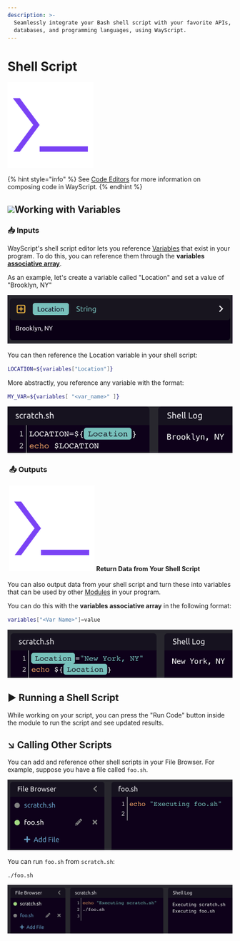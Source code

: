 ```yaml
---
description: >-
  Seamlessly integrate your Bash shell script with your favorite APIs,
  databases, and programming languages, using WayScript.
---
```


# Shell Script

![Run a shell script.](../../.gitbook/assets/shell_script%20%281%29.png)

{% hint style="info" %}
See [Code Editors](../../getting_started/code-editors.md) for more information on composing code in WayScript.
{% endhint %}

## ![](https://firebasestorage.googleapis.com/v0/b/gitbook-28427.appspot.com/o/assets%2F-LjqAStevvF6Z9bkhj6b%2F-Lk-zqgbODOYzqT7c2HW%2F-Lk-za4o3gvO4s5pclGi%2Fcreate_var.png?alt=media&token=85257162-dd84-494a-9ae1-392886209e6e)Working with Variables <a id="working-with-variables"></a>

###  📥 Inputs <a id="inputs"></a>

WayScript's shell script editor lets you reference [Variables](https://docs.wayscript.com/getting_started/variables) that exist in your program. To do this, you can reference them through the **variables** [**associative array**](https://www.gnu.org/software/bash/manual/html_node/Arrays.html).

As an example, let's create a variable called "Location" and set a value of "Brooklyn, NY"

![](../../.gitbook/assets/screen-shot-2020-07-16-at-3.50.52-pm.png)

You can then reference the Location variable in your shell script:

```bash
LOCATION=${variables["Location"]}
```

More abstractly, you reference any variable with the format:

```bash
MY_VAR=${variables[ "<var_name>" ]}
```

![You can also reference a WayScript variable as a shortcut for the associative array syntax.](../../.gitbook/assets/screen-shot-2020-07-19-at-1.00.40-pm.png)

### ​ 📤 Outputs <a id="outputs"></a>

#### ​ ![](../../.gitbook/assets/shell_script%20%281%29.png) Return Data from Your Shell Script <a id="return-data-from-your-javascript"></a>

You can also output data from your shell script and turn these into variables that can be used by other [Modules](https://docs.wayscript.com/getting_started/modules) in your program.

You can do this with the **variables associative array** in the following format:

```bash
variables["<Var Name>"]=value
```

![You can also reference a WayScript variable to simplify assignment to an existing variable. ](../../.gitbook/assets/screen-shot-2020-07-19-at-1.02.37-pm.png)

## ▶ Running a Shell Script <a id="running-javascript"></a>

While working on your script, you can press the "Run Code" button inside the module to run the script and see updated results.

## ↘ Calling Other Scripts

You can add and reference other shell scripts in your File Browser. For example, suppose you have a file called `foo.sh`.

![](../../.gitbook/assets/screen-shot-2020-07-19-at-1.18.52-pm.png)

You can run `foo.sh` from `scratch.sh`:

```bash
./foo.sh
```

![Example of calling another script in your File Browser.](../../.gitbook/assets/screen-shot-2020-07-19-at-1.20.55-pm.png)


